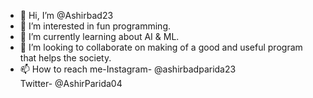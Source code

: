 - 👋 Hi, I’m @Ashirbad23
- 👀 I’m interested in fun programming. 
- 🌱 I’m currently learning about AI & ML.
- 💞️ I’m looking to collaborate on making of a good and useful program that helps the society. 
- 📫 How to reach me-Instagram- @ashirbadparida23                                     
     Twitter- @AshirParida04

<!---
Ashirbad23/Ashirbad23 is a ✨ special ✨ repository because its `README.md` (this file) appears on your GitHub profile.
You can click the Preview link to take a look at your changes.
--->
